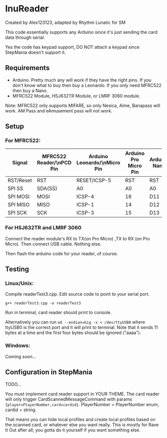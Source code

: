 # InuReader

Created by Alex123123, adapted by Rhythm Lunatic for SM

This code essentially supports any Arduino since it's just sending the card data through serial.

Yes the code has keypad support, DO NOT attach a keypad since StepMania doesn't support it.

## Requirements

- Arduino. Pretty much any will work if they have the right pins. If you don't know what to buy then buy a Leonardo. If you only need MFRC522 then buy a Nano.
- MFRC522 Module, HSJ632TR Module, or LMRF 3060 module.

Note: MFRC522 only supports MIFARE, so only Nesica, Aime, Banapass will work. AM Pass and eAmusement pass will not work.

## Setup
### For MFRC522:
| Signal | MFRC522 Reader/\nPCD Pin | Arduino Leonardo/\nMicro Pin | Arduino Pro Micro Pin | Arduino Nano |
| ------ | ------------------------ | ---------------------------- | --------------------- | ------------ |
| RST/Reset | RST | RESET/ICSP-5 | RST | RST |
| SPI SS | SDA(SS) | A0 | A0 | A0 |
| SPI MOSI | MOSI | ICSP-4 | 16 | D11 |
| SPI MISO | MISO | ICSP-1 | 14 | D12 |
| SPI SCK | SCK | ICSP-3| 15 | D13 |

### For HSJ632TR and LMRF 3060
Connect the reader module's RX to TX(on Pro Micro) ,TX to RX (on Pro Micro).
Then connect USB cable.
Nothing else.

Then flash the arduino code for your reader, of course.

## Testing
### Linux/Unix:
Compile readerTest3.cpp. Edit source code to point to your serial port.

`g++ readerTest3.cpp -o readerTest3`

Run in terminal, card reader should print to console.

Alternatively you can run `od --endian=big -x < /dev/ttyUSB0` where ttyUSB0 is the correct port and it will print to terminal. Note that it sends 11 bytes at a time and the first four bytes should be ignored ("aaaa").

### Windows:
Coming soon...

## Configuration in StepMania
TODO...

You must implement card reader support in YOUR THEME. The card reader will only trigger CardScannedMessageCommand with params `{player=PlayerNumber,card=cardid}`. PlayerNumber = PlayerNumber enum, cardid = string.

That means you can hide local profiles and create local profiles based on the scanned card, or whatever else you want really. This is mostly for Rave It Out after all, you gotta do it yourself if you want something else.
